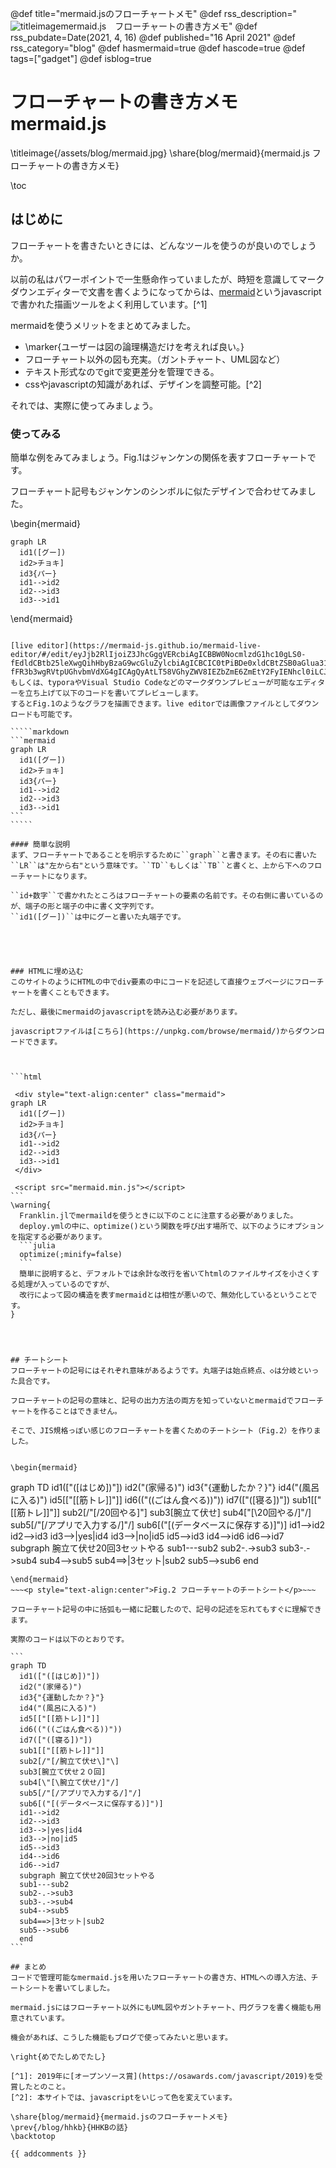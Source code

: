 
@def title="mermaid.jsのフローチャートメモ"
@def rss_description="![titleimage](/assets/blog/mermaid.jpg)mermaid.js　フローチャートの書き方メモ"
@def rss_pubdate=Date(2021, 4, 16)
@def published="16 April 2021"
@def rss_category="blog"
@def hasmermaid=true
@def hascode=true
@def tags=["gadget"]
@def isblog=true

# フローチャートの書き方メモ mermaid.js

\titleimage{/assets/blog/mermaid.jpg}
\share{blog/mermaid}{mermaid.js フローチャートの書き方メモ}



\toc
## はじめに
フローチャートを書きたいときには、どんなツールを使うのが良いのでしょうか。

以前の私はパワーポイントで一生懸命作っていましたが、時短を意識してマークダウンエディターで文書を書くようになってからは、[mermaid](https://mermaid-js.github.io/mermaid/#/)というjavascriptで書かれた描画ツールをよく利用しています。[^1]

mermaidを使うメリットをまとめてみました。
- \marker{ユーザーは図の論理構造だけを考えれば良い。}
- フローチャート以外の図も充実。（ガントチャート、UML図など）
- テキスト形式なのでgitで変更差分を管理できる。
- cssやjavascriptの知識があれば、デザインを調整可能。[^2]


それでは、実際に使ってみましょう。

### 使ってみる

簡単な例をみてみましょう。Fig.1はジャンケンの関係を表すフローチャートです。

フローチャート記号もジャンケンのシンボルに似たデザインで合わせてみました。

\begin{mermaid}
~~~
graph LR
  id1([グー])
  id2>チョキ]
  id3{パー}
  id1-->id2
  id2-->id3
  id3-->id1
~~~
\end{mermaid}
~~~<p style="text-align:center">Fig.1 簡単なフローチャートの例</p>~~~

[live editor](https://mermaid-js.github.io/mermaid-live-editor/#/edit/eyJjb2RlIjoiZ3JhcGggVERcbiAgICBBW0NocmlzdG1hc10gLS0-fEdldCBtb25leXwgQihHbyBzaG9wcGluZylcbiAgICBCIC0tPiBDe0xldCBtZSB0aGlua31cbiAgICBDIC0tPnxPbmV8IERbTGFwdG9wXVxuICAgIEMgLS0-fFR3b3wgRVtpUGhvbmVdXG4gICAgQyAtLT58VGhyZWV8IEZbZmE6ZmEtY2FyIENhcl0iLCJtZXJtYWlkIjp7fSwidXBkYXRlRWRpdG9yIjpmYWxzZX0)
もしくは、typoraやVisual Studio Codeなどのマークダウンプレビューが可能なエディターを立ち上げて以下のコードを書いてプレビューします。
するとFig.1のようなグラフを描画できます。live editorでは画像ファイルとしてダウンロードも可能です。

`````markdown
```mermaid
graph LR 
  id1([グー])
  id2>チョキ]
  id3{パー}
  id1-->id2
  id2-->id3
  id3-->id1
```
`````

#### 簡単な説明
まず、フローチャートであることを明示するために``graph``と書きます。その右に書いた
``LR``は"左から右"という意味です。``TD``もしくは``TB``と書くと、上から下へのフローチャートになります。

``id+数字``で書かれたところはフローチャートの要素の名前です。その右側に書いているのが、端子の形と端子の中に書く文字列です。
``id1([グー])``は中にグーと書いた丸端子です。





### HTMLに埋め込む
このサイトのようにHTMLの中でdiv要素の中にコードを記述して直接ウェブページにフローチャートを書くこともできます。

ただし、最後にmermaidのjavascriptを読み込む必要があります。

javascriptファイルは[こちら](https://unpkg.com/browse/mermaid/)からダウンロードできます。



```html

 <div style="text-align:center" class="mermaid"> 
graph LR
  id1([グー])
  id2>チョキ]
  id3{パー}
  id1-->id2
  id2-->id3
  id3-->id1
 </div>

 <script src="mermaid.min.js"></script>
```
\warning{
  Franklin.jlでmermaildを使うときに以下のことに注意する必要がありました。
  deploy.ymlの中に、optimize()という関数を呼び出す場所で、以下のようにオプションを指定する必要があります。
  ```julia
  optimize(;minify=false)
  ```
  簡単に説明すると、デフォルトでは余計な改行を省いてhtmlのファイルサイズを小さくする処理が入っているのですが、
  改行によって図の構造を表すmermaidとは相性が悪いので、無効化しているということです。
}




## チートシート
フローチャートの記号にはそれぞれ意味があるようです。丸端子は始点終点、◇は分岐といった具合です。

フローチャートの記号の意味と、記号の出力方法の両方を知っていないとmermaidでフローチャートを作ることはできません。

そこで、JIS規格っぽい感じのフローチャートを書くためのチートシート（Fig.2）を作りました。


\begin{mermaid}
~~~
graph TD
  id1(["([はじめ])"])
  id2("(家帰る)")
  id3{"{運動したか？}"}
  id4("(風呂に入る)")
  id5[["[[筋トレ]]"]]
  id6(("((ごはん食べる))"))
  id7(["([寝る])"])
  sub1[["[[筋トレ]]"]]
  sub2[/"[/20回やる\]"\]
  sub3[腕立て伏せ]
  sub4[\"[\20回やる/]"/]
  sub5[/"[/アプリで入力する/]"/]
  sub6[("[(データベースに保存する)]")]
  id1-->id2
  id2-->id3
  id3-->|yes|id4
  id3-->|no|id5
  id5-->id3
  id4-->id6
  id6-->id7
  subgraph 腕立て伏せ20回3セットやる
  sub1---sub2
  sub2-.->sub3
  sub3-.->sub4
  sub4-->sub5
  sub4==>|3セット|sub2
  sub5-->sub6
  end
~~~
\end{mermaid}
~~~<p style="text-align:center">Fig.2 フローチャートのチートシート</p>~~~

フローチャート記号の中に括弧も一緒に記載したので、記号の記述を忘れてもすぐに理解できます。

実際のコードは以下のとおりです。

```
graph TD
  id1(["([はじめ])"])
  id2("(家帰る)")
  id3{"{運動したか？}"}
  id4("(風呂に入る)")
  id5[["[[筋トレ]]"]]
  id6(("((ごはん食べる))"))
  id7(["([寝る])"])
  sub1[["[[筋トレ]]"]]
  sub2[/"[/腕立て伏せ\]"\]
  sub3[腕立て伏せ２０回]
  sub4[\"[\腕立て伏せ/]"/]
  sub5[/"[/アプリで入力する/]"/]
  sub6[("[(データベースに保存する)]")]
  id1-->id2
  id2-->id3
  id3-->|yes|id4
  id3-->|no|id5
  id5-->id3
  id4-->id6
  id6-->id7
  subgraph 腕立て伏せ20回3セットやる
  sub1---sub2
  sub2-.->sub3
  sub3-.->sub4
  sub4-->sub5
  sub4==>|3セット|sub2
  sub5-->sub6
  end
```

## まとめ
コードで管理可能なmermaid.jsを用いたフローチャートの書き方、HTMLへの導入方法、チートシートを書いてしました。

mermaid.jsにはフローチャート以外にもUML図やガントチャート、円グラフを書く機能も用意されています。

機会があれば、こうした機能もブログで使ってみたいと思います。

\right{めでたしめでたし}

[^1]: 2019年に[オープンソース賞](https://osawards.com/javascript/2019)を受賞したとのこと。
[^2]: 本サイトでは、javascriptをいじって色を変えています。

\share{blog/mermaid}{mermaid.jsのフローチャートメモ}
\prev{/blog/hhkb}{HHKBの話}
\backtotop

{{ addcomments }}